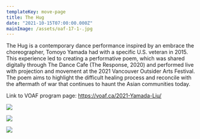```yaml
---
templateKey: move-page
title: The Hug
date: "2021-10-15T07:00:00.000Z"
mainImage: /assets/oaf-17-1-.jpg
---
```

<div class="lines-2"></div>

The Hug is a contemporary dance performance inspired by an embrace the choreographer, Tomoyo Yamada had with a specific U.S. veteran in 2015. This experience led to creating a performative poem, which was shared digitally through The Dance Cafe (The Response, 2020) and performed live with projection and movement at the 2021 Vancouver Outsider Arts Festival. The poem aims to highlight the difficult healing process and reconcile with the aftermath of war that continues to haunt the Asian communities today.

Link to VOAF program page: https://voaf.ca/2021-Yamada-Liu/

<div class="lines-3"></div>

![](/assets/oaf-15-1-.jpg)

<div class="lines-3"></div>

![](/assets/oaf-16-2-1-.jpg)

<div class="lines-3"></div>

![](/assets/oaf-17-1-.jpg)

<div class="lines-5"></div>